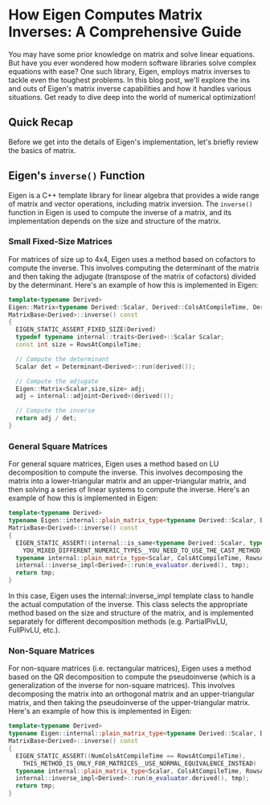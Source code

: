 # How Eigen Computes Matrix Inverses: A Comprehensive Guide

You may have some prior knowledge on matrix and solve linear equations. But have you ever wondered how modern software libraries solve complex equations with ease? One such library, Eigen, employs matrix inverses to tackle even the toughest problems. In this blog post, we'll explore the ins and outs of Eigen's matrix inverse capabilities and how it handles various situations. Get ready to dive deep into the world of numerical optimization!

## Quick Recap

Before we get into the details of Eigen's implementation, let's briefly review the basics of matrix.

## Eigen's `inverse()` Function

Eigen is a C++ template library for linear algebra that provides a wide range of matrix and vector operations, including matrix inversion. The `inverse()` function in Eigen is used to compute the inverse of a matrix, and its implementation depends on the size and structure of the matrix.

### Small Fixed-Size Matrices

For matrices of size up to 4x4, Eigen uses a method based on cofactors to compute the inverse. This involves computing the determinant of the matrix and then taking the adjugate (transpose of the matrix of cofactors) divided by the determinant. Here's an example of how this is implemented in Eigen:

```c++
template<typename Derived>
Eigen::Matrix<typename Derived::Scalar, Derived::ColsAtCompileTime, Derived::RowsAtCompileTime>
MatrixBase<Derived>::inverse() const
{
  EIGEN_STATIC_ASSERT_FIXED_SIZE(Derived)
  typedef typename internal::traits<Derived>::Scalar Scalar;
  const int size = RowsAtCompileTime;

  // Compute the determinant
  Scalar det = Determinant<Derived>::run(derived());

  // Compute the adjugate
  Eigen::Matrix<Scalar,size,size> adj;
  adj = internal::adjoint<Derived>(derived());

  // Compute the inverse
  return adj / det;
}
```

### General Square Matrices

For general square matrices, Eigen uses a method based on LU decomposition to compute the inverse. This involves decomposing the matrix into a lower-triangular matrix and an upper-triangular matrix, and then solving a series of linear systems to compute the inverse. Here's an example of how this is implemented in Eigen:

```c++
template<typename Derived>
typename Eigen::internal::plain_matrix_type<typename Derived::Scalar, Derived::ColsAtCompileTime, Derived::RowsAtCompileTime>::type
MatrixBase<Derived>::inverse() const
{
  EIGEN_STATIC_ASSERT((internal::is_same<typename Derived::Scalar, typename internal::traits<Derived>::Scalar>::value),
    YOU_MIXED_DIFFERENT_NUMERIC_TYPES__YOU_NEED_TO_USE_THE_CAST_METHOD_OF_MATRIXBASE_TO_CAST_NUMERIC_TYPES_EXPLICITLY)
  typename internal::plain_matrix_type<Scalar, ColsAtCompileTime, RowsAtCompileTime>::type tmp(m_evaluator.rows(), m_evaluator.cols());
  internal::inverse_impl<Derived>::run(m_evaluator.derived(), tmp);
  return tmp;
}
```
In this case, Eigen uses the internal::inverse_impl template class to handle the actual computation of the inverse. This class selects the appropriate method based on the size and structure of the matrix, and is implemented separately for different decomposition methods (e.g. PartialPivLU, FullPivLU, etc.).

### Non-Square Matrices

For non-square matrices (i.e. rectangular matrices), Eigen uses a method based on the QR decomposition to compute the pseudoinverse (which is a generalization of the inverse for non-square matrices). This involves decomposing the matrix into an orthogonal matrix and an upper-triangular matrix, and then taking the pseudoinverse of the upper-triangular matrix. Here's an example of how this is implemented in Eigen:

```c++
template<typename Derived>
typename Eigen::internal::plain_matrix_type<typename Derived::Scalar, Derived::ColsAtCompileTime, Derived::RowsAtCompileTime>::type
MatrixBase<Derived>::inverse() const
{
  EIGEN_STATIC_ASSERT((NumColsAtCompileTime == RowsAtCompileTime),
    THIS_METHOD_IS_ONLY_FOR_MATRICES__USE_NORMAL_EQUIVALENCE_INSTEAD)
  typename internal::plain_matrix_type<Scalar, ColsAtCompileTime, RowsAtCompileTime>::type tmp(m_evaluator.rows(), m_evaluator.cols());
  internal::inverse_impl<Derived>::run(m_evaluator.derived(), tmp);
  return tmp;
}
```

